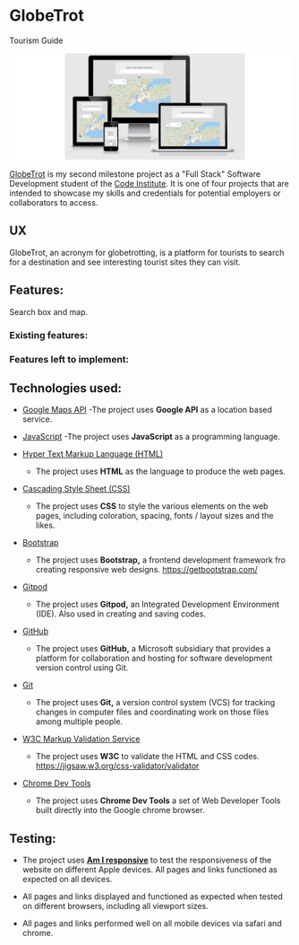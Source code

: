 # GlobeTrot
Tourism Guide

<img src="assets/images/Read.png" style="margin: 0;">


<a href="https://denaman.github.io/GlobeTrot/">GlobeTrot</a> is my second milestone project as a "Full Stack" Software Development student of the <a href="https://codeinstitute.net/">Code Institute</a>. It is one of four 
projects that are intended to showcase my skills and credentials for potential employers or collaborators to access.


## UX

GlobeTrot, an acronym for globetrotting, is a platform for tourists to search for a destination and see interesting tourist sites they can visit.

## Features:

Search box and map.

### Existing features:

### Features left to implement:


## Technologies used:

- [Google Maps API](https://cloud.google.com/maps-platform/)
    -The project uses **Google API** as a location based service.

- [JavaScript](https://www.javascript.com/)
    -The project uses **JavaScript** as a programming language.
    
- [Hyper Text Markup Language (HTML)](https://developer.mozilla.org/en-US/docs/Web/HTML)
    - The project uses **HTML** as the language to produce the web pages.

- [Cascading Style Sheet (CSS)](https://www.w3.org/Style/CSS/Overview.en.html)
    - The project uses **CSS** to style the various elements on the web pages, including coloration, spacing, fonts / layout sizes and the likes.

- [Bootstrap](https://https://getbootstrap.com/)
    - The project uses **Bootstrap,** a frontend development framework fro creating responsive web designs.
    https://getbootstrap.com/

- [Gitpod](https://www.gitpod.io/)
    - The project uses **Gitpod,** an Integrated Development Environment (IDE). Also used in creating and saving codes.

- [GitHub]( https://github)
    - The project uses **GitHub,** a Microsoft subsidiary that provides a platform for collaboration and hosting for software development version control using Git.

- [Git](https://git-scm.com/)
    - The project uses **Git,** a version control system (VCS) for tracking changes in computer files and coordinating work on those files among multiple people.

- [W3C Markup Validation Service](https://validator.w3.org/)
    - The project uses **W3C** to validate the HTML and CSS codes. https://jigsaw.w3.org/css-validator/validator

- [Chrome Dev Tools](https://developers.google.com/web/tools/chrome-devtools)
    - The project uses **Chrome Dev Tools** a set of Web Developer Tools built directly into the Google chrome browser.


## Testing:

- The project uses <a href="http://ami.responsivedesign.is/">**Am I responsive**</a> to test the responsiveness of the website on different Apple devices.
  All pages and links functioned as expected on all devices.

- All pages and links displayed and functioned as expected when tested on different browsers, including all viewport sizes.

- All pages and links performed well on all mobile devices via safari and chrome.
